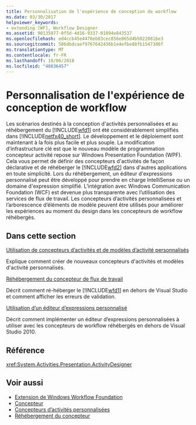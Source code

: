 ```yaml
---
title: Personnalisation de l'expérience de conception de workflow
ms.date: 03/30/2017
helpviewer_keywords:
- extending [WF], Workflow Designer
ms.assetid: 98135077-0f5d-4d16-9337-01094e843537
ms.openlocfilehash: ed4ccb45e4470eb03cec856e865d4b50220816e3
ms.sourcegitcommit: 586dbdcaef9767642436b1e4efbe88fb15473d6f
ms.translationtype: MT
ms.contentlocale: fr-FR
ms.lasthandoff: 10/06/2018
ms.locfileid: "48836457"
---
```

# <a name="customizing-the-workflow-design-experience"></a>Personnalisation de l'expérience de conception de workflow

Les scénarios destinés à la conception d'activités personnalisées et au réhébergement du [!INCLUDE[wfd1](../../../includes/wfd1-md.md)] ont été considérablement simplifiés dans [!INCLUDE[netfx40_short](../../../includes/netfx40-short-md.md)]. Le développement et le déploiement sont maintenant à la fois plus facile et plus souple. La modification d’infrastructure clé est que le nouveau modèle de programmation concepteur activité repose sur Windows Presentation Foundation (WPF). Cela vous permet de définir des concepteurs d'activités de façon déclarative et de réhéberger le [!INCLUDE[wfd2](../../../includes/wfd2-md.md)] dans d'autres applications en toute simplicité. Lors du réhébergement, un éditeur d'expressions personnalisé peut être développé pour prendre en charge IntelliSense ou un domaine d'expression simplifié. L’intégration avec Windows Communication Foundation (WCF) est devenue plus transparente avec l’utilisation des services de flux de travail. Les concepteurs d’activités personnalisées et l’arborescence d’éléments de modèle peuvent être utilisés pour améliorer les expériences au moment du design dans les concepteurs de workflow réhébergés.

## <a name="in-this-section"></a>Dans cette section

 [Utilisation de concepteurs d’activités et de modèles d’activité personnalisés](../../../docs/framework/windows-workflow-foundation/using-custom-activity-designers-and-templates.md)

 Explique comment créer de nouveaux concepteurs d'activités et modèles d'activité personnalisés.

 [Réhébergement du concepteur de flux de travail](../../../docs/framework/windows-workflow-foundation/rehosting-the-workflow-designer.md)

 Décrit comment ré-héberger le [!INCLUDE[wfd1](../../../includes/wfd1-md.md)] en dehors de Visual Studio et comment afficher les erreurs de validation.

 [Utilisation d’un éditeur d’expressions personnalisé](../../../docs/framework/windows-workflow-foundation/using-a-custom-expression-editor.md)

 Décrit comment implémenter un éditeur d’expressions personnalisées à utiliser avec les concepteurs de workflow réhébergés en dehors de Visual Studio 2010.

## <a name="reference"></a>Référence

<xref:System.Activities.Presentation.ActivityDesigner>

## <a name="see-also"></a>Voir aussi

- [Extension de Windows Workflow Foundation](../../../docs/framework/windows-workflow-foundation/extend.md)
- [Concepteur](../../../docs/framework/windows-workflow-foundation/samples/designer.md)
- [Concepteurs d’activités personnalisées](../../../docs/framework/windows-workflow-foundation/samples/custom-activity-designers.md)
- [Réhébergement du concepteur](../../../docs/framework/windows-workflow-foundation/samples/designer-rehosting.md)
